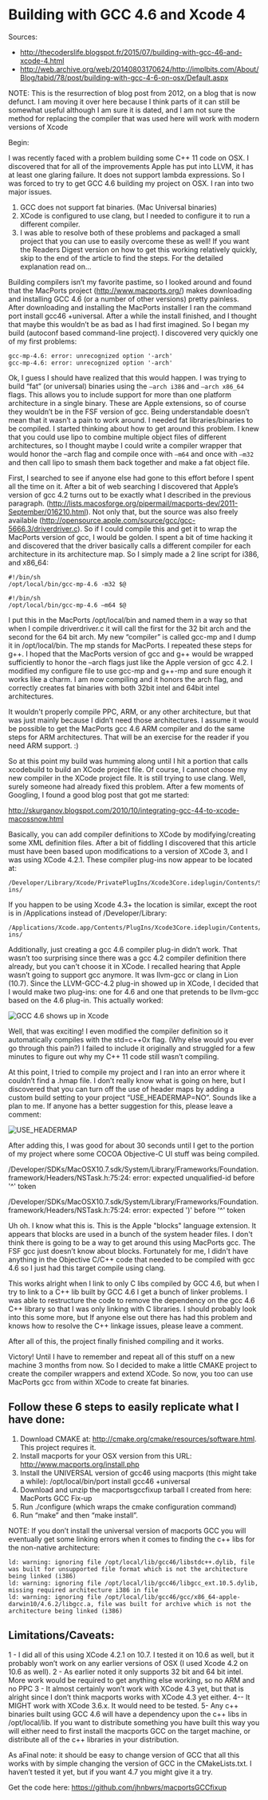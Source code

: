 # Building with GCC 4.6 and Xcode 4

Sources:
- http://thecoderslife.blogspot.fr/2015/07/building-with-gcc-46-and-xcode-4.html
- http://web.archive.org/web/20140803170624/http://implbits.com/About/Blog/tabid/78/post/building-with-gcc-4-6-on-osx/Default.aspx


 NOTE: This is the resurrection of blog post from 2012, on a blog that is now defunct.   I am moving it over here because I think parts of it can still be somewhat useful although I am sure it is dated, and I am not sure the method for replacing the compiler that was used here will work with modern versions of Xcode

Begin:

I was recently faced with a problem building some C++ 11 code on OSX. I discovered that for all of the improvements Apple has put into LLVM, it has at least one glaring failure. It does not support lambda expressions. So I was forced to try to get GCC 4.6 building my project on OSX. I ran into two major issues.

1. GCC does not support fat binaries. (Mac Universal binaries)
2. XCode is configured to use clang, but I needed to configure it to run a different compiler.
3. I was able to resolve both of these problems and packaged a small project that you can use to easily overcome these as well!  If you want the Readers Digest version on how to get this working relatively quickly, skip to the end of the article to find the steps.  For the detailed explanation read on…


Building compilers isn’t my favorite pastime, so I looked around and found that the MacPorts project (http://www.macports.org/) makes downloading and installing GCC 4.6 (or a number of other versions) pretty painless.  
After downloading and installing the MacPorts installer I ran the command port install gcc46 +universal.    After a while the install finished, and I thought that maybe this wouldn’t be as bad as I had first imagined.  So I began my build (autoconf based command-line project). 
I discovered very quickly one of my first problems:

```
gcc-mp-4.6: error: unrecognized option '-arch'
gcc-mp-4.6: error: unrecognized option '-arch'
```

Ok, I guess I should have realized that this would happen.   I was trying to build “fat” (or universal) binaries using the `–arch i386` and `–arch x86_64` flags.  This allows you to include support for more than one platform architecture in a single binary. These are Apple extensions, so of course they wouldn’t be in the FSF version of gcc.  Being understandable doesn’t mean that it wasn’t a pain to work around.  I needed fat libraries/binaries to be compiled.  I started thinking about how to get around this problem.  I knew that you could use lipo to combine multiple object files of different architectures, so I thought maybe I could write a compiler wrapper that would honor the –arch flag and compile once with `–m64` and once with `–m32` and then call lipo to smash them back together and make a fat object file.

First, I searched to see if anyone else had gone to this effort before I spent all the time on it.  After a bit of web searching I discovered that Apple’s version of gcc 4.2 turns out to be exactly what I described in the previous paragraph. (http://lists.macosforge.org/pipermail/macports-dev/2011-September/016210.html).   Not only that, but the source was also freely available (http://opensource.apple.com/source/gcc/gcc-5666.3/driverdriver.c).  So if I could compile this and get it to wrap the MacPorts version of gcc, I would be golden.
I spent a bit of time hacking it and discovered that the driver basically calls a different compiler for each architecture in its architecture map.    So I simply made a 2 line script for i386, and x86_64:

```
#!/bin/sh
/opt/local/bin/gcc-mp-4.6 -m32 $@
```
```
#!/bin/sh
/opt/local/bin/gcc-mp-4.6 –m64 $@
```

I put this in the MacPorts /opt/local/bin and named them in a way so that when I compile driverdriver.c it will call the first for the 32 bit arch and the second for the 64 bit arch.    My new “compiler” is called gcc-mp and I dump it in /opt/local/bin.  The mp stands for MacPorts.
I repeated these steps for g++.  I hoped that the MacPorts version of gcc and g++ would be wrapped sufficiently to honor the –arch flags just like the Apple version of gcc 4.2.  I modified my configure file to use gcc-mp and g++-mp and sure enough it works like a charm.  I am now compiling and it honors the arch flag, and correctly creates fat binaries with both 32bit intel and 64bit intel architectures.

It wouldn't properly compile PPC, ARM, or any other architecture,  but that was just mainly because I didn’t need those architectures.  I assume it would be possible to get the MacPorts gcc 4.6 ARM compiler and do the same steps for ARM architectures.  That will be an exercise for the reader if you need ARM support. :)

So at this point my build was humming along until I hit a portion that calls xcodebuild to build an XCode project file.   Of course, I cannot choose my new compiler in the XCode project file.  It is still trying to use clang.  Well, surely someone had already fixed this problem.  After a few moments of Googling, I found a good blog post that got me started:

http://skurganov.blogspot.com/2010/10/integrating-gcc-44-to-xcode-macossnow.html

Basically, you can add compiler definitions to XCode by modifying/creating some XML definition files.  After a bit of fiddling I discovered that this article must have been based upon modifications to a version of XCode 3, and I was using XCode 4.2.1. These compiler plug-ins now appear to be located at:

```
/Developer/Library/Xcode/PrivatePlugIns/Xcode3Core.ideplugin/Contents/SharedSupport/Developer/Library/Xcode/Plug-ins/
```

If you happen to be using Xcode 4.3+ the location is similar, except the root is in /Applications instead of /Developer/Library:

```
/Applications/Xcode.app/Contents/PlugIns/Xcode3Core.ideplugin/Contents/SharedSupport/Developer/Library/Xcode/Plug-ins/
```

Additionally, just creating a gcc 4.6 compiler plug-in didn’t work.  That wasn’t too surprising since there was a gcc 4.2 compiler definition there already, but you can't choose it in XCode.   I recalled hearing that Apple wasn’t going to support gcc anymore.  It was llvm-gcc or clang in Lion (10.7).  Since the LLVM-GCC-4.2 plug-in showed up in XCode, I decided that I would make two plug-ins: one for 4.6 and one that pretends to be llvm-gcc based on the 4.6 plug-in.  This actually worked:

![GCC 4.6 shows up in Xcode](http://web.archive.org/web/20140803170624im_/http://implbits.com/Portals/0/MacportsGCC_SS.png)

 Well, that was exciting!  I even modified the compiler definition so it automatically compiles with the std=c++0x flag. (Why else would you ever go through this pain?)   I failed to include it originally and struggled for a few minutes to figure out why my C++ 11 code still wasn’t compiling.

At this point, I tried to compile my project and I ran into an error where it couldn’t find a .hmap file.  I don’t really know what is going on here, but I discovered that you can turn off the use of header maps by adding a custom build setting to your project “USE_HEADERMAP=NO”.  Sounds like a plan to me.  If anyone has a better suggestion for this, please leave a comment:

![USE_HEADERMAP](http://web.archive.org/web/20140803170624im_/http://implbits.com/Portals/0/img/HeaderMap.png)

After adding this, I was good for about 30 seconds until I get to the portion of my project where some COCOA Objective-C UI stuff was being compiled.

/Developer/SDKs/MacOSX10.7.sdk/System/Library/Frameworks/Foundation.framework/Headers/NSTask.h:75:24: error: expected unqualified-id before '^' token

/Developer/SDKs/MacOSX10.7.sdk/System/Library/Frameworks/Foundation.framework/Headers/NSTask.h:75:24: error: expected ')' before '^' token 

Uh oh.  I know what this is.  This is the Apple "blocks" language extension.  It appears that blocks are used in a bunch of the system header files.  I don't think there is going to be a way to get around this using MacPorts gcc.  The FSF gcc just doesn’t know about blocks.  Fortunately for me, I didn't have anything in the Objective C/C++ code that needed to be compiled with gcc 4.6 so I just had this target compile using clang. 

This works alright when I link to only C libs compiled by GCC 4.6, but when I try to link to a C++ lib built by GCC 4.6 I get a bunch of linker problems.  I was able to restructure the code to remove the dependency on the gcc 4.6 C++ library so that I was only linking with C libraries.  I should probably look into this some more, but If anyone else out there has had this problem and knows how to resolve the C++ linkage issues, please leave a comment.

After all of this, the project finally finished compiling and it works. 

Victory!  Until I have to remember and repeat all of this stuff on a new machine 3 months from now.   So I decided to make a little CMAKE project to create the compiler wrappers and extend XCode.  So now, you too can use MacPorts gcc from within XCode to create fat binaries.

## Follow these 6 steps to easily replicate what I have done:

1. Download CMAKE at: http://cmake.org/cmake/resources/software.html. This project requires it.
2. Install macports for your OSX version from this URL:  http://www.macports.org/install.php
3. Install the UNIVERSAL version of gcc46 using macports (this might take a while):
    /opt/local/bin/port install gcc46 +universal
4. Download and unzip the macportsgccfixup tarball I created from here: MacPorts GCC Fix-up
5. Run ./configure (which wraps the cmake configuration command)
6. Run “make” and then “make install”. 

NOTE:  If you don’t install the universal version of macports GCC you will eventually get some linking errors when it comes to finding the c++ libs for the non-native architecture:
```
ld: warning: ignoring file /opt/local/lib/gcc46/libstdc++.dylib, file was built for unsupported file format which is not the architecture being linked (i386)
ld: warning: ignoring file /opt/local/lib/gcc46/libgcc_ext.10.5.dylib, missing required architecture i386 in file
ld: warning: ignoring file /opt/local/lib/gcc46/gcc/x86_64-apple-darwin10/4.6.2/libgcc.a, file was built for archive which is not the architecture being linked (i386)
```

## Limitations/Caveats:

1 - I did all of this using XCode 4.2.1 on 10.7.  I tested it on 10.6 as well, but it probably won’t work on any earlier versions of OSX (I used Xcode 4.2 on 10.6 as well).
2 - As earlier noted it only supports 32 bit and 64 bit intel.  More work would be required to get anything else working, so no ARM and no PPC
3 - It almost certainly won’t work with XCode 4.3 yet, but that is alright since I don’t think macports works with XCode 4.3 yet either.
4-- It MIGHT work with XCode 3.6.x.  It would need to be tested.
5- Any c++ binaries built using GCC 4.6 will have a dependency upon the c++ libs in /opt/local/lib.  If you want to distribute something you have built this way you will either need to first install the macports GCC on the target machine, or distribute all of the c++ libraries in your distribution.

As aFinal note: it should be easy to change version of GCC that all this works with by simple changing the version of GCC in the CMakeLists.txt.  I haven’t tested it yet, but if you want 4.7 you might give it a try.

Get the code here:  https://github.com/jhnbwrs/macportsGCCfixup
